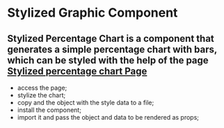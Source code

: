 # Stylized Graphic Component

## Stylized Percentage Chart is a component that generates a simple percentage chart with bars, which can be styled with the help of the page <a href="https://gonzagadavid.github.io/percentage-chart/">Stylized percentage chart Page</a>

- access the page;
- stylize the chart;
- copy and the object with the style data to a file;
- install the component;
- import it and pass the object and data to be rendered as props;